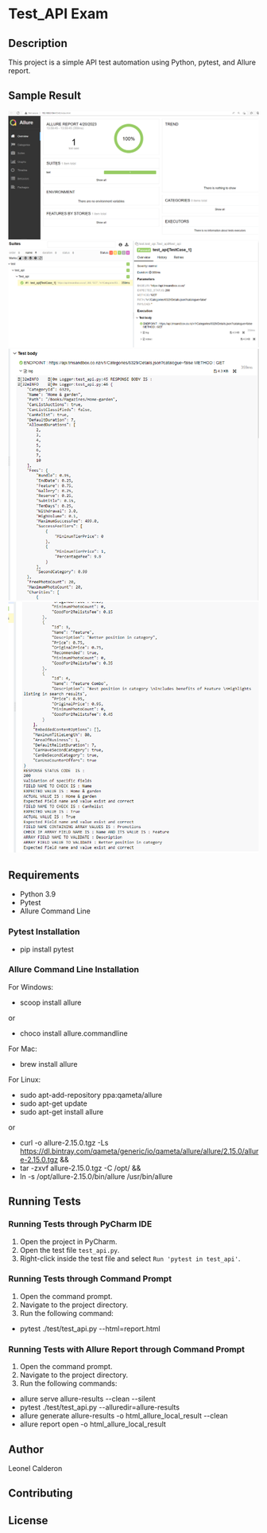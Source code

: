 # Test_API Exam

## Description

This project is a simple API test automation using Python, pytest, and Allure report. 

## Sample Result
<img src="https://github.com/leonelcalderontest/test_api/blob/main/screenshot_home_page_result_1.PNG" alt="HTML Homepage">
<img src="https://github.com/leonelcalderontest/test_api/blob/main/screenshot_test_suite_overview_result_2.PNG" alt="Test Suite -> Test Case 1 Overview">
<img src="https://github.com/leonelcalderontest/test_api/blob/main/screenshot_test_body_result_3.PNG" alt="Sample Logs on HTML Report">
<img src="https://github.com/leonelcalderontest/test_api/blob/main/screenshot_test_suite_overview_result_4.PNG">

## Requirements

- Python 3.9
- Pytest
- Allure Command Line

### Pytest Installation

- pip install pytest

### Allure Command Line Installation

For Windows:
- scoop install allure

or

- choco install allure.commandline

For Mac:

- brew install allure

For Linux:

- sudo apt-add-repository ppa:qameta/allure
- sudo apt-get update
- sudo apt-get install allure

or

- curl -o allure-2.15.0.tgz -Ls https://dl.bintray.com/qameta/generic/io/qameta/allure/allure/2.15.0/allure-2.15.0.tgz &&
- tar -zxvf allure-2.15.0.tgz -C /opt/ &&
- ln -s /opt/allure-2.15.0/bin/allure /usr/bin/allure


## Running Tests

### Running Tests through PyCharm IDE

1. Open the project in PyCharm.
2. Open the test file `test_api.py`.
3. Right-click inside the test file and select `Run 'pytest in test_api'`.

### Running Tests through Command Prompt

1. Open the command prompt.
2. Navigate to the project directory.
3. Run the following command:

- pytest ./test/test_api.py --html=report.html

### Running Tests with Allure Report through Command Prompt

1. Open the command prompt.
2. Navigate to the project directory.
3. Run the following commands:

- allure serve allure-results --clean --silent
- pytest ./test/test_api.py --alluredir=allure-results
- allure generate allure-results -o html_allure_local_result --clean
- allure report open -o html_allure_local_result

## Author

Leonel Calderon

## Contributing


## License


